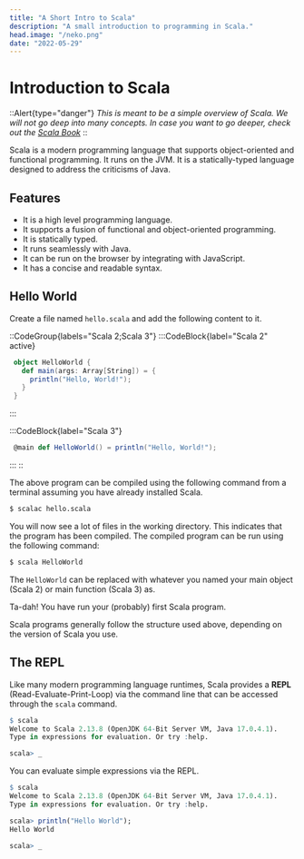 ```yaml
---
title: "A Short Intro to Scala"
description: "A small introduction to programming in Scala."
head.image: "/neko.png"
date: "2022-05-29"
---
```


# Introduction to Scala

::Alert{type="danger"}
*This is meant to be a simple overview of Scala. We will not go deep into many concepts.*
*In case you want to go deeper, check out the [Scala Book](https://docs.scala-lang.org/scala3/book/introduction.html)*
::

Scala is a modern programming language that supports object-oriented and functional programming. 
It runs on the JVM. It is a statically-typed language designed to address the criticisms of Java.

## Features
- It is a high level programming language.
- It supports a fusion of functional and object-oriented programming.
- It is statically typed.
- It runs seamlessly with Java.
- It can be run on the browser by integrating with JavaScript.
- It has a concise and readable syntax.

## Hello World

Create a file named `hello.scala` and add the following content to it.

::CodeGroup{labels="Scala 2;Scala 3"}
 :::CodeBlock{label="Scala 2" active}
 ```scala
  object HelloWorld {
    def main(args: Array[String]) = {
      println("Hello, World!");
    }
  }
 ```
 :::

 :::CodeBlock{label="Scala 3"}
 ```scala
  @main def HelloWorld() = println("Hello, World!");
 ```
 :::
::

The above program can be compiled using the following command from a terminal
assuming you have already installed Scala.

```s
$ scalac hello.scala
```

You will now see a lot of files in the working directory. 
This indicates that the program has been compiled.
The compiled program can be run using the following command:

```s
$ scala HelloWorld
```

The `HelloWorld` can be replaced with whatever you named your main object (Scala 2) or main function (Scala 3) as.

Ta-dah! You have run your (probably) first Scala program.

Scala programs generally follow the structure used above, depending on the version of Scala you use.

## The REPL

Like many modern programming language runtimes, Scala provides a **REPL** (Read-Evaluate-Print-Loop)
via the command line that can be accessed through the `scala` command.

```r
$ scala
Welcome to Scala 2.13.8 (OpenJDK 64-Bit Server VM, Java 17.0.4.1).
Type in expressions for evaluation. Or try :help.

scala> _ 
```

You can evaluate simple expressions via the REPL.

```r
$ scala
Welcome to Scala 2.13.8 (OpenJDK 64-Bit Server VM, Java 17.0.4.1).
Type in expressions for evaluation. Or try :help.

scala> println("Hello World");
Hello World

scala> _
```